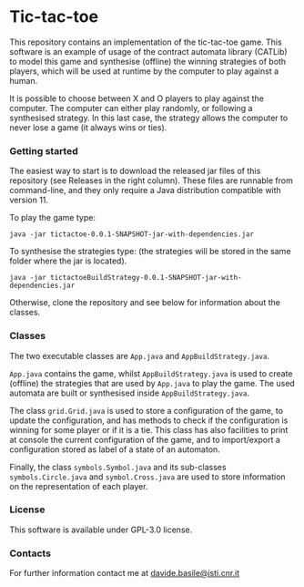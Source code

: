 # Tic-tac-toe

This repository contains an implementation of the tic-tac-toe game.
This software is an example of usage of the contract automata library (CATLib) to model this game and 
synthesise (offline) the winning strategies of both players, which will be used at runtime by the 
computer to play against a human.

It is possible to choose between X and O players to play against the computer. 
The computer can either play randomly, or following a synthesised strategy. 
In this last case, the strategy allows the computer to never lose a game (it always wins or ties).

### Getting started

The easiest way to start is to download the released jar files of this repository (see Releases in the right column). 
These files are runnable from command-line, and  they only require a Java distribution compatible with version 11.

To play the game type:
```console
java -jar tictactoe-0.0.1-SNAPSHOT-jar-with-dependencies.jar
```

To synthesise the strategies type: (the strategies will be stored in the same folder where the jar is located).
```console
java -jar tictactoeBuildStrategy-0.0.1-SNAPSHOT-jar-with-dependencies.jar
```

Otherwise, clone the repository and see below for information about the classes.

### Classes

The two executable classes are `App.java` and `AppBuildStrategy.java`.

`App.java` contains the game, whilst  `AppBuildStrategy.java` is used to create (offline) the strategies that 
are used by `App.java` to play the game. The used automata are built or synthesised inside `AppBuildStrategy.java`.

The class `grid.Grid.java` is used to store a configuration of the game, to update the configuration, and 
has methods to check if the configuration is winning for some player or if it is a tie. 
This class has also facilities to print at console the current configuration of the game, and to import/export 
a configuration stored as label of a state of an automaton.

Finally, the class `symbols.Symbol.java` and its sub-classes `symbols.Circle.java` and `symbol.Cross.java` are used to store 
information on the representation of each player.


### License

This software is available under GPL-3.0 license.


### Contacts

For further information contact me at davide.basile@isti.cnr.it
